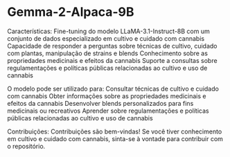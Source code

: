 # Gemma-2-Alpaca-9B
Características: Fine-tuning do modelo LLaMA-3.1-Instruct-8B com um conjunto de dados especializado em cultivo e cuidado com cannabis Capacidade de responder a perguntas sobre técnicas de cultivo, cuidado com plantas, manipulação de strains e blends Conhecimento sobre as propriedades medicinais e efeitos da cannabis Suporte a consultas sobre regulamentações e políticas públicas relacionadas ao cultivo e uso de cannabis

O modelo pode ser utilizado para: Consultar técnicas de cultivo e cuidado com cannabis Obter informações sobre as propriedades medicinais e efeitos da cannabis Desenvolver blends personalizados para fins medicinais ou recreativos Aprender sobre regulamentações e políticas públicas relacionadas ao cultivo e uso de cannabis

Contribuições: Contribuições são bem-vindas! Se você tiver conhecimento em cultivo e cuidado com cannabis, sinta-se à vontade para contribuir com o repositório.
